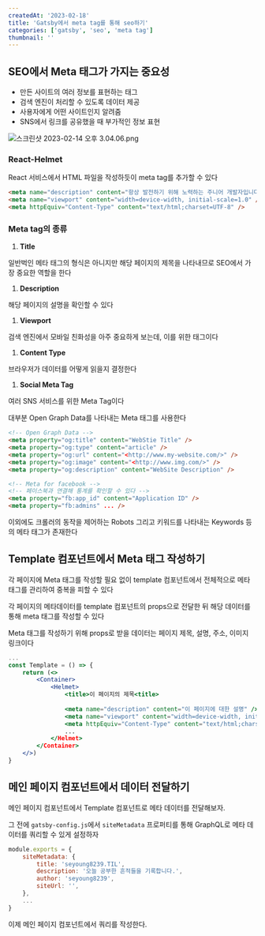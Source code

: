 ```yaml
---
createdAt: '2023-02-18'
title: 'Gatsby에서 meta tag를 통해 seo하기'
categories: ['gatsby', 'seo', 'meta tag']
thumbnail: ''
---
```

## SEO에서 Meta 태그가 가지는 중요성

- 만든 사이트의 여러 정보를 표현하는 태그
- 검색 엔진이 처리할 수 있도록 데이터 제공
- 사용자에게 어떤 사이트인지 알려줌
- SNS에서 링크를 공유했을 때 부가적인 정보 표현

![스크린샷 2023-02-14 오후 3.04.06.png](https://s3-us-west-2.amazonaws.com/secure.notion-static.com/d94761a9-4d82-4021-9e0a-2774ac86e288/%E1%84%89%E1%85%B3%E1%84%8F%E1%85%B3%E1%84%85%E1%85%B5%E1%86%AB%E1%84%89%E1%85%A3%E1%86%BA_2023-02-14_%E1%84%8B%E1%85%A9%E1%84%92%E1%85%AE_3.04.06.png)

### React-Helmet

React 서비스에서 HTML 파일을 작성하듯이 meta tag를 추가할 수 있다

```html
<meta name="description" content="항상 발전하기 위해 노력하는 주니어 개발자입니다." />
<meta name="viewport" content="width=device-width, initial-scale=1.0" />
<meta httpEquiv="Content-Type" content="text/html;charset=UTF-8" />
```

### Meta tag의 종류

1. **Title**

일반벅인 메타 태그의 형식은 아니지만 해당 페이지의 제목을 나타내므로 SEO에서 가장 중요한 역할을 한다

1. **Description**

해당 페이지의 설명을 확인할 수 있다

1. **Viewport**

검색 엔진에서 모바일 친화성을 아주 중요하게 보는데, 이를 위한 태그이다

1. **Content Type**

브라우저가 데이터를 어떻게 읽을지 결정한다

1. **Social Meta Tag**

여러 SNS 서비스를 위한 Meta Tag이다

대부분 Open Graph Data를 나타내는 Meta 태그를 사용한다

```html
<!-- Open Graph Data -->
<meta property="og:title" content="WebStie Title" />
<meta property="og:type" content="article" />
<meta property="og:url" content="<http://www.my-website.com/>" />
<meta property="og:image" content="<http://www.img.com/>" />
<meta property="og:description" content="WebSite Description" />

<!-- Meta for facebook -->
<!-- 페이스북과 연결해 통계를 확인할 수 있다 -->
<meta property="fb:app_id" content="Application ID" />
<meta property="fb:admins" ... />
```

이외에도 크롤러의 동작을 제어하는 Robots 그리고 키워드를 나타내는 Keywords 등의 메타 태그가 존재한다

## Template 컴포넌트에서 Meta 태그 작성하기

각 페이지에 Meta 태그를 작성할 필요 없이 template 컴포넌트에서 전체적으로 메타 태그를 관리하여 중복을 피할 수 있다

각 페이지의 메타데이터를 template 컴포넌트의 props으로 전달한 뒤 해당 데이터를 통해 meta 태그를 작성할 수 있다

Meta 태그를 작성하기 위해 props로 받을 데이터는 페이지 제목, 설명, 주소, 이미지 링크이다

```jsx
...
const Template = () => {
	return (<>
		<Container>
			<Helmet>
				<title>이 페이지의 제목<title>
				
				<meta name="description" content="이 페이지에 대한 설명" />
				<meta name="viewport" content="width=device-width, initial-scale=1.0" />
				<meta httpEquiv="Content-Type" content="text/html;charset=UTF-8" />
				...
			</Helmet>
		</Container>
	</>)
}
```

## 메인 페이지 컴포넌트에서 데이터 전달하기

메인 페이지 컴포넌트에서 Template 컴포넌트로 메타 데이터를 전달해보자.

그 전에 `gatsby-config.js`에서 `siteMetadata` 프로퍼티를 통해 GraphQL로 메타 데이터를 쿼리할 수 있게 설정하자

```jsx
module.exports = {
	siteMetadata: {
		title: 'seyoung8239.TIL',
		description: '오늘 공부한 흔적들을 기록합니다.',
		author: 'seyoung8239',
		siteUrl: '',
	},
	...
}
```

이제 메인 페이지 컴포넌트에서 쿼리를 작성한다.
